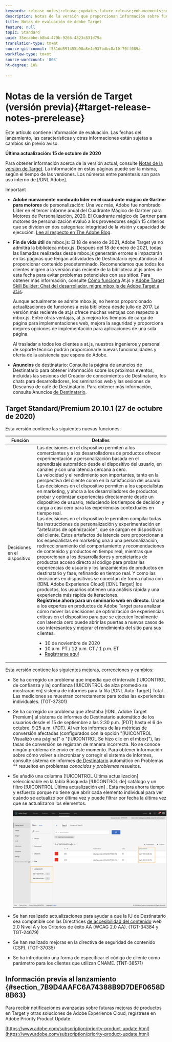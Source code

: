 ```yaml
---
keywords: release notes;releases;updates;future release;enhancements;new features;fixes;updates
description: Notas de la versión que proporcionan información sobre funciones, mejoras y correcciones para las versiones más recientes o futuras de DNL Adobe Target.
title: Notas de evaluación de Adobe Target
feature: null
topic: Standard
uuid: 35ecabbe-b8b4-479b-9266-4823c831d79a
translation-type: tm+mt
source-git-commit: f531dd591455b90a8e4e937bdbc0a10f70ff089a
workflow-type: tm+mt
source-wordcount: '803'
ht-degree: 10%

---
```



# Notas de la versión de Target (versión previa){#target-release-notes-prerelease}

Este artículo contiene información de evaluación. Las fechas del lanzamiento, las características y otras informaciones están sujetas a cambios sin previo aviso.

**Última actualización: 15 de octubre de 2020**

Para obtener información acerca de la versión actual, consulte [Notas de la versión de Target](release-notes.md). La información en estas páginas puede ser la misma, según el tiempo de las versiones. Los números entre paréntesis son para uso interno de [!DNL Adobe].

>[!IMPORTANT]
>
>* **Adobe nuevamente nombrado líder en el cuadrante mágico de Gartner para motores** de personalización: Una vez más, Adobe fue nombrado Líder en el tercer informe anual del Cuadrante Mágico de Gartner para Motores de Personalización, 2020. El Cuadrante mágico de Gartner para motores de personalización evaluó a los proveedores según 15 criterios que se dividen en dos categorías: integridad de la visión y capacidad de ejecución. [Lee al respecto en The Adobe Blog](https://theblog.adobe.com/adobe-again-named-leader-in-gartner-magic-quadrant-for-personalization-engines/).
   >
   >
* **Fin de vida útil** de mbox.js: El 18 de enero de 2021, Adobe Target ya no admitirá la biblioteca mbox.js. Después del 18 de enero de 2021, todas las llamadas realizadas desde mbox.js generarán errores e impactarán en las páginas que tengan actividades de Destinatario ejecutándose al proporcionar contenido predeterminado. Recomendamos que todos los clientes migren a la versión más reciente de la biblioteca at.js antes de esta fecha para evitar problemas potenciales con sus sitios. Para obtener más información, consulte [Cómo funciona](/help/c-implementing-target/c-implementing-target-for-client-side-web/c-how-atjs-works/how-atjs-works.md) At.js y [Adobe Target Skill Builder: Chat del desarrollador, migre mbox.js de Adobe Target a at.js](https://seminars.adobeconnect.com/ptdo6mfo6qn6/?proto=true).
   >
   >   
   Aunque actualmente se admite mbox.js, no hemos proporcionado actualizaciones de funciones a esta biblioteca desde julio de 2017. La versión más reciente de at.js ofrece muchas ventajas con respecto a mbox.js. Entre otras ventajas, at.js mejora los tiempos de carga de página para implementaciones web, mejora la seguridad y proporciona mejores opciones de implementación para aplicaciones de una sola página.
   >
   >   
   Al trasladar a todos los clientes a at.js, nuestros ingenieros y personal de soporte técnico podrán proporcionarle nuevas funcionalidades y oferta de la asistencia que espera de Adobe.
   >
   >
* **Anuncios** de destinatario: Consulte la página de anuncios de Destinatario para obtener información sobre los próximos eventos, incluidas las sesiones del Creador de conocimientos de Destinatario, los chats para desarrolladores, los seminarios web y las sesiones de Descanso de café de Destinatario. Para obtener más información, consulte Anuncios [de Destinatario](/help/r-release-notes/target-announcements.md).


## Target Standard/Premium 20.10.1 (27 de octubre de 2020)

Esta versión contiene las siguientes nuevas funciones:

| Función | Detalles |
| --- | --- |
| Decisiones en el dispositivo | Las decisiones en el dispositivo permiten a los comerciantes y a los desarrolladores de productos ofrecer experimentación y personalización basada en el aprendizaje automático desde el dispositivo del usuario, en canales y con una latencia cercana a cero.<br>La velocidad y el rendimiento son importantes, tanto en la perspectiva del cliente como en la satisfacción del usuario. Las decisiones en el dispositivo permiten a los especialistas en marketing, y ahora a los desarrolladores de productos, probar y optimizar experiencias directamente desde un dispositivo de usuario, reduciendo los tiempos de decisión y carga a casi cero para las experiencias contextuales en tiempo real.<br>Las decisiones en el dispositivo le permiten compilar todas las instrucciones de personalización y experimentación en &quot;artefactos de optimización&quot;, que se cargan en dispositivos del cliente. Estos artefactos de latencia cero proporcionan a los especialistas en marketing una a una personalización, redireccionamiento del comportamiento y recomendaciones de contenido y productos en tiempo real, mientras que proporcionan a los desarrolladores y propietarios de productos acceso directo al código para probar las experiencias de usuario y los lanzamientos de productos en destinatario y fase, refinando en tiempo real. Y como las decisiones en dispositivos se conectan de forma nativa con [!DNL Adobe Experience Cloud] [!DNL Target] los productos, los usuarios obtienen una análisis rápida y una experiencia más rápida de iteraciones.<br>**Regístrese ahora para un seminario web en directo.** Únase a los expertos en productos de Adobe Target para analizar cómo mover las decisiones de optimización de experiencias críticas en el dispositivo para que se ejecuten localmente con latencia cero puede abrir las puertas a nuevos casos de uso interesantes y mejorar el rendimiento del sitio para sus clientes.<ul><li>10 de noviembre de 2020</li><li>10 a.m. PT / 12 p.m. CT / 1 p.m. ET</li><li>[Registrarse aquí](https://www.adobeeventsonline.com/Target/2020/OnDeviceDecisions/invite.html)</li></ul> |

Esta versión contiene las siguientes mejoras, correcciones y cambios:

* Se ha corregido un problema que impedía que el intervalo [!UICONTROL de confianza y la] confianza [!UICONTROL de alza promedio se mostraran en] sistema de informes para la fila [!DNL Auto-Target] Total  . Las mediciones se muestran correctamente para todas las experiencias individuales. (TGT-37301)
* Se ha corregido un problema que afectaba [!DNL Adobe Target Premium] al sistema de informes de Destinatario  automático de los usuarios desde el 15 de septiembre a las 2:30 p.m. (PDT) hasta el 6 de octubre, 9:25 a.m. (PDT). Al ver los informes de las métricas de conversión afectadas (configurados con la opción &quot;[!UICONTROL Visualizó una página]&quot; o &quot;[!UICONTROL Se hizo clic en el mbox]&quot;), las tasas de conversión se registran de manera incorrecta. No se conoce ningún problema de envío en este momento. Para obtener información sobre cómo volver a sincronizar y corregir el sistema de informes, consulte sistema de informes [de Destinatario](/help/r-release-notes/known-issues-resolved-issues.md#at-metrics) automático en Problemas ** resueltos en problemas *conocidos y problemas* resueltos.
* Se añadió una columna [!UICONTROL Última actualización] seleccionable en la tabla Búsqueda [!UICONTROL de] catálogo y un filtro [!UICONTROL Última actualización en] . Esta mejora ahorra tiempo y esfuerzo porque no tiene que abrir cada elemento individual para ver cuándo se actualizó por última vez y puede filtrar por fecha la última vez que se actualizaron los elementos.

   ![Última actualización en la ilustración de la columna y el filtro](/help/r-release-notes/assets/column-and-filter.png)

* Se han realizado actualizaciones para ayudar a que la IU de Destinatario sea compatible con las Directrices [de accesibilidad del contenido](https://www.w3.org/WAI/standards-guidelines/wcag/) web 2.0 Nivel A y los Criterios de éxito AA (WCAG 2.0 AA). (TGT-34384 y TGT-24679)
* Se han realizado mejoras en la directiva de seguridad de contenido (CSP). (TGT-37035)
* Se ha introducido una forma de especificar el código de cliente como parámetro para los clientes que utilizan CNAME. (TNT-38571)


## Información previa al lanzamiento {#section_7B9D4AAFC6A74388B9D7DEF0658D8B63}

Para recibir notificaciones avanzadas sobre futuras mejoras de productos en Target y otras soluciones de Adobe Experience Cloud, regístrese en Adobe Priority Product Update:

[https://www.adobe.com/subscription/priority-product-update.html](https://www.adobe.com/subscription/priority-product-update.html)
